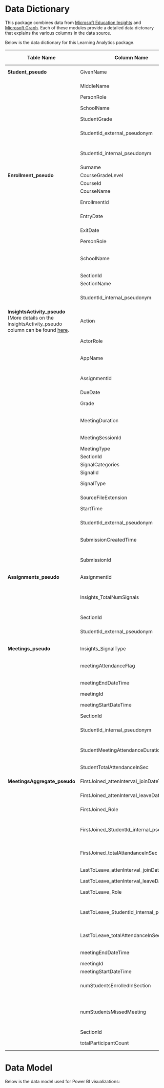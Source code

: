 # Data Dictionary
This package combines data from [Microsoft Education Insights](https://github.com/microsoft/OpenEduAnalytics/tree/main/modules/module_catalog/Microsoft_Education_Insights/test_data) and [Microsoft Graph](https://github.com/microsoft/OpenEduAnalytics/tree/main/modules/module_catalog/Microsoft_Graph). Each of these modules provide a detailed data dictonary that explains the various columns in the data source. 

Below is the data dictionary for this Learning Analytics package.

|Table Name   |Column Name        |Column Type  |Column Description  |
|-----------|-------------------|-------------------|-------------|
|**Student_pseudo** | GivenName     |String |First name of student (masked) |
|            | MiddleName   |String    |Middle name of student (masked) |                                                                 
|            | PersonRole   |String    |Role of person |    
|  | SchoolName    |String |Name of the school the student attends  |
|  | StudentGrade     |String |Grade level of student |
|  | StudentId_external_pseudonym    |String |Hashed external student ID (from the Insights AAD User table)  |
|  | StudentId_internal_pseudonym     |String |Hashed internal student ID (from the Insights Person table)  |
|  | Surname     |String |Surname of student (masked) |
|**Enrollment_pseudo**  | CourseGradeLevel  |String  |Grade level of the course |
|  | CourseId     |String |Course ID |
|  | CourseName |String |Name of course |
|  | EnrollmentId    |String |Unique ID for student enrollment in a section |
|  | EntryDate     |Date |Date the student is entering the section |
|  | ExitDate     |Date |Date the student is exiting the section |
|  | PersonRole   |String    |Role of person |   
|  | SchoolName     |String |Name of the school associated with the course/section the student is enrolled in |
|  | SectionId     |String |Section ID|
|  | SectionName    |String |Name of the section |
|  | StudentId_internal_pseudonym     |String |Hashed internal student ID (from the Insights Person table)  |
|**InsightsActivity_pseudo** (More details on the InsightsActivity_pseudo column can be found [here](https://learn.microsoft.com/en-us/schooldatasync/data-lake-schema-activity). | Action  |String  |Specific action depending on SignalType |
|  | ActorRole     |String |Role of person who performed the Action |
|  | AppName    |String |Application used: Assignments, SharePoint Online, etc. |
|  | AssignmentId     |String |GUID, identifies the assignment - unique per assignment |
|  | DueDate    |DateTime |Assignments due date |
|  | Grade     |Integer |Assignment grade (e.g. 100 when action = returned) |
|  | MeetingDuration     |String |Duration the student spent in the meeting (format is HH:mm:SS) |
|  | MeetingSessionId     |String |Meeting Session ID, unqiue per section per meeting |
|  | MeetingType     |String |Meeting type |
|  | SectionId     |String |Section ID |
|  | SignalCategories     |String |Signal categories |
|  | SignalId   |String |Unique ID per student signal |
|  | SignalType    |String |Type of signal for a student in a section |
|  | SourceFileExtension     |String |For file signals, captures the type of file: aspx, docx, etc |
|  | StartTime     |DateTime |Signal action time |
|  | StudentId_external_pseudonym     |String |Hashed external student ID (from the Insights AAD User table) |
|  | SubmissionCreatedTime     |DateTime |Datetime the submission was created |
|  | SubmissionId     |String |GUID, identifies the student submission - unique per student assignment submission |
|**Assignments_pseudo**  | AssignmentId   |String  |Assignment ID |
|  | Insights_TotalNumSignals    |Integer |Total Number of Insights from the Insights Activity data that correspond with this assignment ID, section ID, and student ID|
|  | SectionId     |String |Section ID |
|  | StudentId_external_pseudonym     |String |Hashed external student ID (from the Insights AAD User table) |
|**Meetings_pseudo**  | Insights_SignalType   |String  |SignalType from the Insights Activity table |
|  | meetingAttendanceFlag    |Integer |1 when student was present and 0 when student was absent |
|  | meetingEndDateTime    |DateTime |	Meeting end date and time (from Graph data) |
|  | meetingId    |String |Meeting ID  |
|  | meetingStartDateTime    |DateTime |Meeting start date and time (from Graph data) |
|  | SectionId    |String |Section ID |
|  | StudentId_internal_pseudonym    |String |Hashed internal student ID (from the Insights Person table) |
|  | StudentMeetingAttendanceDuration    |String |Duration the student spent in the meeting (format is HH:mm:SS) |
|  | StudentTotalAttendanceInSec    |Integer |Total number of seconds a student spent in the meeting |
|**MeetingsAggregate_pseudo** | FirstJoined_attenInterval_joinDateTime   |DateTime  |	The join datetime of the first student to join the meeting |
|  | FirstJoined_attenInterval_leaveDateTime    |DateTime |The leave datetime of the first student to join the meeting |
|  | FirstJoined_Role    |String |Role of the first person to join the meeting |
|  | FirstJoined_StudentId_internal_pseudonym    |String |ashed internal student ID (from the Insights Person table) for the first student to join the meeting |
|  | FirstJoined_totalAttendanceInSec    |Integer |Total number of seconds the first student to join spent in the meeting |
|  | LastToLeave_attenInterval_joinDateTime    |DateTime |The join datetime of the last student to leave the meeting |
|  | LastToLeave_attenInterval_leaveDateTime    |DateTime |DateTime |
|  | LastToLeave_Role    |String |Role of the last person to leave the meeting |
|  | LastToLeave_StudentId_internal_pseudonym    |String |Hashed internal student ID (from the Insights Person table) for the last student to leave the meeting |
|  | LastToLeave_totalAttendanceInSec    |Integer |Total number of seconds the last student to leave spent in the meeting |
|  | meetingEndDateTime    |DateTime |Meeting end date and time (from Graph data) |
|  | meetingId    |String |meetingId |
|  | meetingStartDateTime    |DateTime |DateTime |
|  | numStudentsEnrolledInSection    |Integer |Number of students enrolled in the section in which a particular meeting took place |
|  | numStudentsMissedMeeting    |Integer |Number of students that missed a particular meeting; based on numStudentsEnrolledInSection - totalParticipantCount |
|  | SectionId    |String |Section ID |
|  | totalParticipantCount    |Integer |Total number of students that attended a particular meeting |

# Data Model
Below is the data model used for Power BI visualizations:

